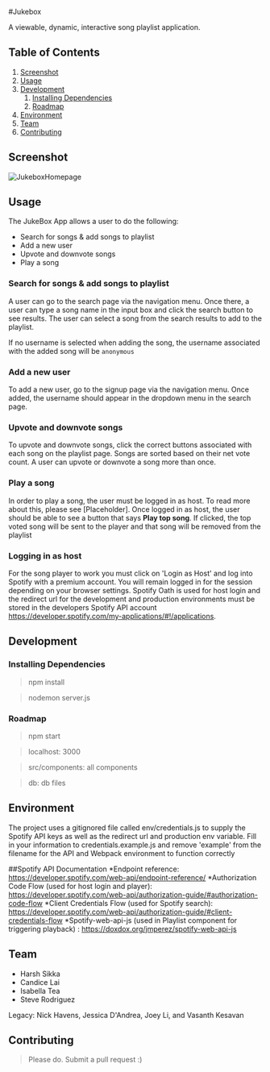 #Jukebox

A viewable, dynamic, interactive song playlist application.

## Table of Contents

1. [Screenshot](#screenshot)
1. [Usage](#usage)
1. [Development](#development)
    1. [Installing Dependencies](#installing-dependencies)
    1. [Roadmap](#roadmap)
1. [Environment](#environment)
1. [Team](#team)
1. [Contributing](#contributing)

## Screenshot
![JukeboxHomepage](http://i65.tinypic.com/2u4oite.png)

## Usage

The JukeBox App allows a user to do the following:
- Search for songs & add songs to playlist
- Add a new user
- Upvote and downvote songs
- Play a song

### Search for songs & add songs to playlist
A user can go to the search page via the navigation menu. Once there, a user can type a song name in the input box and click the search button to see results. The user can select a song from the search results to add to the playlist.

If no username is selected when adding the song, the username associated with the added song will be `anonymous`

### Add a new user

To add a new user, go to the signup page via the navigation menu. Once added, the username should appear in the dropdown menu in the search page.

### Upvote and downvote songs
To upvote and downvote songs, click the correct buttons associated with each song on the playlist page. Songs are sorted based on their net vote count. A user can upvote or downvote a song more than once.

### Play a song
In order to play a song, the user must be logged in as host. To read more about this, please see [Placeholder]. Once logged in as host, the user should be able to see a button that says __Play top song__. If clicked, the top voted song will be sent to the player and that song will be removed from the playlist

### Logging in as host
For the song player to work you must click on 'Login as Host' and log into Spotify with a premium account. You will remain logged in for the session depending on your browser settings. Spotify Oath is used for host login and the redirect url for the development and production environments must be stored in the developers Spotify API account https://developer.spotify.com/my-applications/#!/applications.


## Development


### Installing Dependencies

> npm install

> nodemon server.js

### Roadmap


> npm start 

> localhost: 3000

> src/components: all components

> db: db files



## Environment
The project uses a gitignored file called env/credentials.js to supply the Spotify API keys as well as the redirect url and production env variable. Fill in your information to credentials.example.js and remove 'example' from the filename for the API and Webpack
environment to function correctly

##Spotify API Documentation
*Endpoint reference: https://developer.spotify.com/web-api/endpoint-reference/
*Authorization Code Flow (used for host login and player): https://developer.spotify.com/web-api/authorization-guide/#authorization-code-flow
*Client Credentials Flow (used for Spotify search): https://developer.spotify.com/web-api/authorization-guide/#client-credentials-flow
*Spotify-web-api-js (used in Playlist component for triggering playback) : https://doxdox.org/jmperez/spotify-web-api-js



## Team

  - Harsh Sikka
  - Candice Lai
  - Isabella Tea
  - Steve Rodriguez

  Legacy: Nick Havens, Jessica D'Andrea, Joey Li, and Vasanth Kesavan

  
## Contributing

> Please do. Submit a pull request :)
